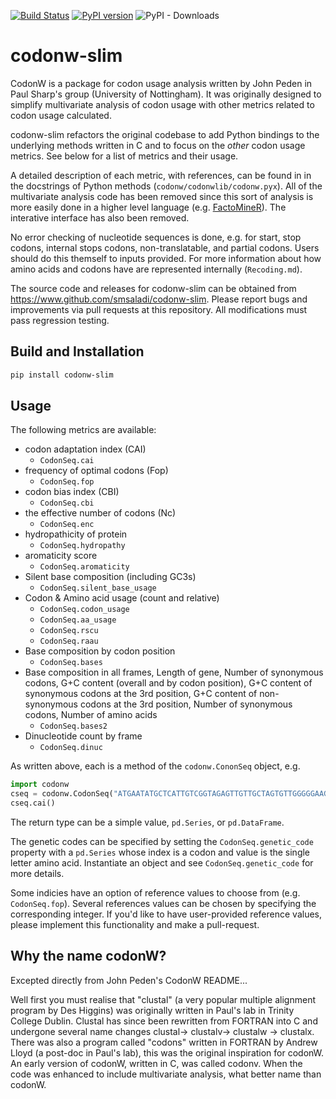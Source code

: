 [![Build Status](https://travis-ci.org/smsaladi/codonw-slim.svg?branch=master)](https://travis-ci.org/smsaladi/codonw-slim)
[![PyPI version](https://badge.fury.io/py/codonw-slim.svg)](https://badge.fury.io/py/codonw-slim)
![PyPI - Downloads](https://img.shields.io/pypi/dm/codonw-slim)

codonw-slim
===========

CodonW is a package for codon usage analysis written by John Peden in
Paul Sharp's group (University of Nottingham).
It was originally designed to simplify multivariate analysis of codon usage
with other metrics related to codon usage calculated.

codonw-slim refactors the original codebase to add Python bindings to the
underlying methods written in C and to focus on the *other* codon usage
metrics. See below for a list of metrics and their usage.

A detailed description of each metric, with references, can be found in
in the docstrings of Python methods (`codonw/codonwlib/codonw.pyx`).
All of the multivariate analysis code has been removed since this sort of
analysis is more easily done in a higher level language
(e.g. [FactoMineR](https://cran.r-project.org/web/packages/FactoMineR/index.html)).
The interative interface has also been removed.

No error checking of nucleotide sequences is done, e.g. for start,
stop codons, internal stops codons, non-translatable, and partial codons.
Users should do this themself to inputs provided. For more information about
how amino acids and codons have are represented internally (`Recoding.md`).

The source code and releases for codonw-slim can be obtained from
https://www.github.com/smsaladi/codonw-slim. Please report bugs and improvements
via pull requests at this repository. All modifications must pass regression
testing.


## Build and Installation

```bash
pip install codonw-slim
```

## Usage

The following metrics are available:

* codon adaptation index (CAI)
    - `CodonSeq.cai`
* frequency of optimal codons (Fop)
    - `CodonSeq.fop`
* codon bias index (CBI)
    - `CodonSeq.cbi`
* the effective number of codons (Nc)
    - `CodonSeq.enc`
* hydropathicity of protein
    - `CodonSeq.hydropathy`
* aromaticity score
    - `CodonSeq.aromaticity`
* Silent base composition (including GC3s)
    - `CodonSeq.silent_base_usage`
* Codon & Amino acid usage (count and relative)
    - `CodonSeq.codon_usage`
    - `CodonSeq.aa_usage`
    - `CodonSeq.rscu`
    - `CodonSeq.raau`
* Base composition by codon position
    - `CodonSeq.bases`
* Base composition in all frames,
    Length of gene,
    Number of synonymous codons,
    G+C content (overall and by codon position),
    G+C content of synonymous codons at the 3rd position,
    G+C content of non-synonymous codons at the 3rd position,
    Number of synonymous codons,
    Number of amino acids
    - `CodonSeq.bases2`
* Dinucleotide count by frame
    - `CodonSeq.dinuc`

As written above, each is a method of the `codonw.CononSeq` object, e.g.

```python
import codonw
cseq = codonw.CodonSeq("ATGAATATGCTCATTGTCGGTAGAGTTGTTGCTAGTGTTGGGGGAAGCGGACTTCAAACG")
cseq.cai()
```

The return type can be a simple value, `pd.Series`, or `pd.DataFrame`.

The genetic codes can be specified by setting the `CodonSeq.genetic_code`
property with a `pd.Series` whose index is a codon and value is the single
letter amino acid. Instantiate an object and see `CodonSeq.genetic_code`
for more details.

Some indicies have an option of reference values to choose from (e.g. `CodonSeq.fop`).
Several references values can be chosen by specifying the corresponding integer.
If you'd like to have user-provided reference values, please implement this
functionality and make a pull-request.


## Why the name codonW?

Excepted directly from John Peden's CodonW README...

Well first you must realise that "clustal" (a very popular multiple
alignment program by Des Higgins) was originally written in Paul's lab in
Trinity College Dublin. Clustal has since been rewritten from FORTRAN into
C and undergone several name changes clustal-> clustalv-> clustalw ->
clustalx. There was also a program called "codons" written in FORTRAN by
Andrew Lloyd (a post-doc in Paul's lab), this was the original inspiration
for codonW. An early version of codonW, written in C, was called codonv.
When the code was enhanced to include multivariate analysis, what better
name than codonW.
